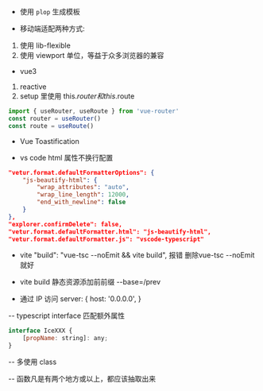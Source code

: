 
- 使用 `plop` 生成模板

- 移动端适配两种方式:
1. 使用 lib-flexible 
2. 使用 viewport 单位，等益于众多浏览器的兼容


- vue3 
1. reactive
2. setup 里使用 this.$router 和 this.$route
```js
import { useRouter, useRoute } from 'vue-router'
const router = useRouter()
const route = useRoute()
```

- Vue Toastification

- vs code html 属性不换行配置

```json
"vetur.format.defaultFormatterOptions": {
    "js-beautify-html": {
        "wrap_attributes": "auto",
        "wrap_line_length": 12000,
        "end_with_newline": false
    }
},
"explorer.confirmDelete": false,
"vetur.format.defaultFormatter.html": "js-beautify-html",
"vetur.format.defaultFormatter.js": "vscode-typescript"
```

- vite 
"build": "vue-tsc --noEmit && vite build", 报错  删除vue-tsc --noEmit 就好

- vite build 静态资源添加前前缀 --base=/prev

- 通过 IP 访问
server: {
      host: '0.0.0.0',
}


-- typescript interface 匹配额外属性
```js
interface IceXXX {
    [propName: string]: any;
}
```

-- 多使用 class 

-- 函数凡是有两个地方或以上，都应该抽取出来